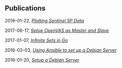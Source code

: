 ## Publications

2019-01-22, *[Plotting Sentinel 5P Data](plotting-sentinel-5p-data)*

2017-06-17, *[Setup OpenVAS as Master and Slave](setup-openvas-as-master-and-slave)*

2017-01-07, *[Infinite Sets in Go](infinite-sets-in-go)*

2016-03-03, *[Using Ansible to set up a Debian Server](using-ansible-to-set-up-a-debian-server)*

2016-01-20, *[Setup a Debian Server](setup-a-debian-server)*
